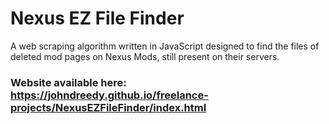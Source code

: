 # Nexus EZ File Finder

A web scraping algorithm written in JavaScript designed to find the files of deleted mod pages on Nexus Mods, still present on their servers.
### Website available here: https://johndreedy.github.io/freelance-projects/NexusEZFileFinder/index.html
